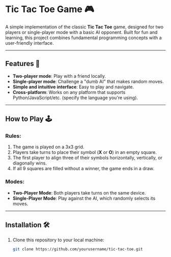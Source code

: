 # Tic Tac Toe Game 🎮

A simple implementation of the classic **Tic Tac Toe** game, designed for two players or single-player mode with a basic AI opponent. Built for fun and learning, this project combines fundamental programming concepts with a user-friendly interface.

---

## Features 🌟

- **Two-player mode**: Play with a friend locally.
- **Single-player mode**: Challenge a "dumb AI" that makes random moves.
- **Simple and intuitive interface**: Easy to play and navigate.
- **Cross-platform**: Works on any platform that supports Python/JavaScript/etc. (specify the language you're using).

---

## How to Play 🕹️

### Rules:
1. The game is played on a 3x3 grid.
2. Players take turns to place their symbol (**X** or **O**) in an empty square.
3. The first player to align three of their symbols horizontally, vertically, or diagonally wins.
4. If all 9 squares are filled without a winner, the game ends in a draw.

### Modes:
- **Two-Player Mode**: Both players take turns on the same device.
- **Single-Player Mode**: Play against the AI, which randomly selects its moves.

---

## Installation 🛠️

1. Clone this repository to your local machine:
   ```bash
   git clone https://github.com/yourusername/tic-tac-toe.git
